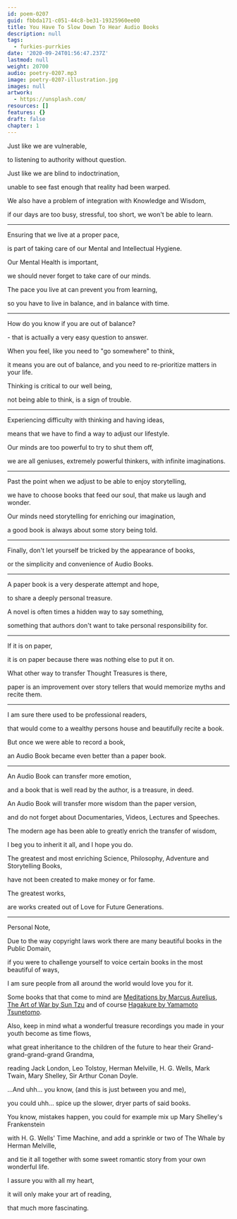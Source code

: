 ```yaml
---
id: poem-0207
guid: fbbda171-c051-44c8-be31-19325960ee00
title: You Have To Slow Down To Hear Audio Books
description: null
tags:
  - furkies-purrkies
date: '2020-09-24T01:56:47.237Z'
lastmod: null
weight: 20700
audio: poetry-0207.mp3
image: poetry-0207-illustration.jpg
images: null
artwork:
  - https://unsplash.com/
resources: []
features: {}
draft: false
chapter: 1
---
```


Just like we are vulnerable,

to listening to authority without question.

Just like we are blind to indoctrination,

unable to see fast enough that reality had been warped.

We also have a problem of integration with Knowledge and Wisdom,

if our days are too busy, stressful, too short, we won't be able to learn.

---

Ensuring that we live at a proper pace,

is part of taking care of our Mental and Intellectual Hygiene.

Our Mental Health is important,

we should never forget to take care of our minds.

The pace you live at can prevent you from learning,

so you have to live in balance, and in balance with time.

---

How do you know if you are out of balance?

\- that is actually a very easy question to answer.

When you feel, like you need to "go somewhere" to think,

it means you are out of balance, and you need to re-prioritize matters in your life.

Thinking is critical to our well being,

not being able to think, is a sign of trouble.

---

Experiencing difficulty with thinking and having ideas,

means that we have to find a way to adjust our lifestyle.

Our minds are too powerful to try to shut them off,

we are all geniuses, extremely powerful thinkers, with infinite imaginations.

---

Past the point when we adjust to be able to enjoy storytelling,

we have to choose books that feed our soul, that make us laugh and wonder.

Our minds need storytelling for enriching our imagination,

a good book is always about some story being told.

---

Finally, don't let yourself be tricked by the appearance of books,

or the simplicity and convenience of Audio Books.

---

A paper book is a very desperate attempt and hope,

to share a deeply personal treasure.

A novel is often times a hidden way to say something,

something that authors don't want to take personal responsibility for.

---

If it is on paper,

it is on paper because there was nothing else to put it on.

What other way to transfer Thought Treasures is there,

paper is an improvement over story tellers that would memorize myths and recite them.

---

I am sure there used to be professional readers,

that would come to a wealthy persons house and beautifully recite a book.

But once we were able to record a book,

an Audio Book became even better than a paper book.

---

An Audio Book can transfer more emotion,

and a book that is well read by the author, is a treasure, in deed.

An Audio Book will transfer more wisdom than the paper version,

and do not forget about Documentaries, Videos, Lectures and Speeches.

The modern age has been able to greatly enrich the transfer of wisdom,

I beg you to inherit it all, and I hope you do.

The greatest and most enriching Science, Philosophy, Adventure and Storytelling Books,

have not been created to make money or for fame.

The greatest works,

are works created out of Love for Future Generations.

---

Personal Note,

Due to the way copyright laws work there are many beautiful books in the Public Domain,

if you were to challenge yourself to voice certain books in the most beautiful of ways,

I am sure people from all around the world would love you for it.

Some books that that come to mind are [Meditations by Marcus Aurelius](https://en.wikipedia.org/wiki/Meditations), [The Art of War by Sun Tzu](https://en.wikipedia.org/wiki/The_Art_of_War) and of course [Hagakure by Yamamoto Tsunetomo](https://en.wikipedia.org/wiki/Hagakure).

Also, keep in mind what a wonderful treasure recordings you made in your youth become as time flows,

what great inheritance to the children of the future to hear their Grand-grand-grand-grand Grandma,

reading Jack London, Leo Tolstoy, Herman Melville, H. G. Wells, Mark Twain, Mary Shelley, Sir Arthur Conan Doyle.

...And uhh... you know, (and this is just between you and me),

you could uhh... spice up the slower, dryer parts of said books.

You know, mistakes happen, you could for example mix up Mary Shelley's Frankenstein

with H. G. Wells' Time Machine, and add a sprinkle or two of The Whale by Herman Melville,

and tie it all together with some sweet romantic story from your own wonderful life.

I assure you with all my heart,

it will only make your art of reading,

that much more fascinating.
